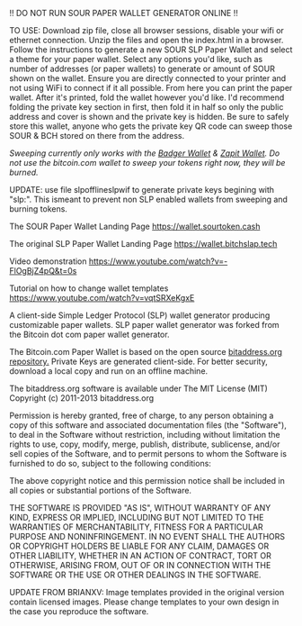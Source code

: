 !! DO NOT RUN SOUR PAPER WALLET GENERATOR ONLINE !!

TO USE: Download zip file, close all browser sessions, disable your wifi or ethernet connection. Unzip the files and open the index.html in a browser. Follow the instructions to generate a new SOUR SLP Paper Wallet and select a theme for your paper wallet. Select any options you'd like, such as number of addresses (or paper wallets) to generate or amount of SOUR shown on the wallet. Ensure you are directly connected to your printer and not using WiFi to connect if it all possible. From here you can print the paper wallet. After it's printed, fold the wallet however you'd like. I'd recommend folding the private key section in first, then fold it in half so only the public address and cover is shown and the private key is hidden. Be sure to safely store this wallet, anyone who gets the private key QR code can sweep those SOUR & BCH stored on there from the address.

*Sweeping currently only works with the [Badger Wallet](https://badger.bitcoin.com) & [Zapit Wallet](https://zapit.io). Do not use the bitcoin.com wallet to sweep your tokens right now, they will be burned.*

UPDATE: use file slpofflineslpwif to generate private keys begining with "slp:<wif>". This ismeant to prevent non SLP enabled wallets from sweeping and burning tokens.
  
The SOUR Paper Wallet Landing Page
https://wallet.sourtoken.cash


The original SLP Paper Wallet Landing Page
https://wallet.bitchslap.tech

Video demonstration
https://www.youtube.com/watch?v=-FlOgBjZ4pQ&t=0s

Tutorial on how to change wallet templates
https://www.youtube.com/watch?v=vqtSRXeKgxE

A client-side Simple Ledger Protocol (SLP) wallet generator producing customizable paper wallets.
SLP paper wallet generator was forked from the Bitcoin dot com paper wallet generator.

The Bitcoin.com Paper Wallet is based on the open source [bitaddress.org repository.](https://github.com/pointbiz/bitaddress.org) Private Keys are generated client-side. For better security, download a local copy and run on an offline machine. 

The bitaddress.org software is available under The MIT License (MIT) Copyright (c) 2011-2013 bitaddress.org

Permission is hereby granted, free of charge, to any person obtaining a copy of this software and associated documentation files (the "Software"), to deal in the Software without restriction, including without limitation the rights to use, copy, modify, merge, publish, distribute, sublicense, and/or sell copies of the Software, and to permit persons to whom the Software is furnished to do so, subject to the following conditions:

The above copyright notice and this permission notice shall be included in all copies or substantial portions of the Software.

THE SOFTWARE IS PROVIDED "AS IS", WITHOUT WARRANTY OF ANY KIND, EXPRESS OR IMPLIED, INCLUDING BUT NOT LIMITED TO THE WARRANTIES OF MERCHANTABILITY, FITNESS FOR A PARTICULAR PURPOSE AND NONINFRINGEMENT. IN NO EVENT SHALL THE AUTHORS OR COPYRIGHT HOLDERS BE LIABLE FOR ANY CLAIM, DAMAGES OR OTHER LIABILITY, WHETHER IN AN ACTION OF CONTRACT, TORT OR OTHERWISE, ARISING FROM, OUT OF OR IN CONNECTION WITH THE SOFTWARE OR THE USE OR OTHER DEALINGS IN THE SOFTWARE.


UPDATE FROM BRIANXV: Image templates provided in the original version contain licensed images. Please change templates to your own design in the case you reproduce the software.

